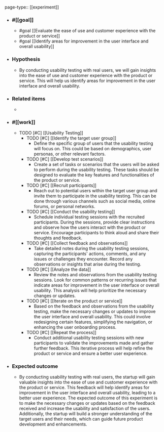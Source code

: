 page-type:: [[experiment]]



  - ### #[[goal]]
    - #goal [[Evaluate the ease of use and customer experience with the product or service]]
    - #goal [[Identify areas for improvement in the user interface and overall usability]]
  - ### Hypothesis
    - By conducting usability testing with real users, we will gain insights into the ease of use and customer experience with the product or service. This will help us identify areas for improvement in the user interface and overall usability.
  - ### Related items
    - 
  - ### #[[work]]
    - TODO [#C] [[Usability Testing]]
      - TODO [#C] [[Identify the target user group]]
        - Define the specific group of users that the usability testing will focus on. This could be based on demographics, user personas, or other relevant factors.
      - TODO [#C] [[Develop test scenarios]]
        - Create a set of tasks or scenarios that the users will be asked to perform during the usability testing. These tasks should be designed to evaluate the key features and functionalities of the product or service.
      - TODO [#C] [[Recruit participants]]
        - Reach out to potential users within the target user group and invite them to participate in the usability testing. This can be done through various channels such as social media, online forums, or personal networks.
      - TODO [#C] [[Conduct the usability testing]]
        - Schedule individual testing sessions with the recruited participants. During the sessions, provide clear instructions and observe how the users interact with the product or service. Encourage participants to think aloud and share their thoughts and feedback.
      - TODO [#C] [[Collect feedback and observations]]
        - Take detailed notes during the usability testing sessions, capturing the participants' actions, comments, and any issues or challenges they encounter. Record any observations or insights that arise during the testing.
      - TODO [#C] [[Analyze the data]]
        - Review the notes and observations from the usability testing sessions. Look for common patterns or recurring issues that indicate areas for improvement in the user interface or overall usability. This analysis will help prioritize the necessary changes or updates.
      - TODO [#C] [[Iterate on the product or service]]
        - Based on the feedback and observations from the usability testing, make the necessary changes or updates to improve the user interface and overall usability. This could involve redesigning certain features, simplifying the navigation, or enhancing the user onboarding process.
      - TODO [#C] [[Repeat the process]]
        - Conduct additional usability testing sessions with new participants to validate the improvements made and gather further feedback. This iterative process will help refine the product or service and ensure a better user experience.
  - ### Expected outcome
    - By conducting usability testing with real users, the startup will gain valuable insights into the ease of use and customer experience with the product or service. This feedback will help identify areas for improvement in the user interface and overall usability, leading to a better user experience. The expected outcome of this experiment is to make the necessary changes or updates based on the feedback received and increase the usability and satisfaction of the users. Additionally, the startup will build a stronger understanding of the target users and their needs, which can guide future product development and enhancements.











